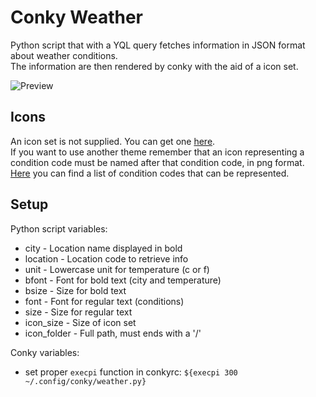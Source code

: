 Conky Weather
=============

Python script that with a YQL query fetches information in JSON format about weather conditions.  
The information are then rendered by conky with the aid of a icon set.  
  
  
![Preview](https://raw.github.com/sblargaba/dotfiles/master/conky/preview.png 
"Preview")

Icons
-----
An icon set is not supplied. You can get one [here](http://lavana.deviantart.com/art/Flat-Weather-Icons-32021664).   
If you want to use another theme remember that an icon representing a condition code must be named after that condition code, in png format. 
[Here](http://developer.yahoo.com/weather/#codes) you can find a list of condition codes that can be represented.

Setup
-----
Python script variables:

  * city        - Location name displayed in bold
  * location    - Location code to retrieve info
  * unit        - Lowercase unit for temperature (c or f)
  * bfont       - Font for bold text (city and temperature)
  * bsize       - Size for bold text
  * font        - Font for regular text (conditions)
  * size        - Size for regular text
  * icon_size   - Size of icon set
  * icon_folder - Full path, must ends with a '/'

Conky variables:

  * set proper `execpi` function in conkyrc: `${execpi 300 ~/.config/conky/weather.py}`

